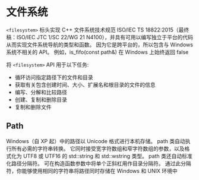 # 文件系统

`<filesystem>` 标头实现 C++ 文件系统技术规范 ISO/IEC TS 18822:2015（最终稿：ISO/IEC JTC 1/SC 22/WG 21 N4100），并具有可用以编写独立于平台的代码从而实现文件系统导航的类型和函数。 因为它是跨平台的，所以包含与 Windows 系统不相关的 API。 例如，is_fifo(const path&) 在 Windows 上始终返回 false

将 `<filesystem>` API 用于以下任务:

- 循环访问指定路径下的文件和目录
- 获取有关包含创建时间、大小、扩展名和根目录的文件的信息
- 编写、分解和比较路径
- 创建、复制和删除目录
- 复制和删除文件

## Path

Windows（自 XP 起）中的路径以 Unicode 格式进行本机存储。 path 类自动执行所有必需的字符串转换。 它同时接受宽字符数组和窄字符数组的参数，以及格式化为 UTF8 或 UTF16 的 std::string 和 std::wstring 类型。 path 类还自动标准化路径分隔符。 可在构造函数参数中将单个正斜杠用作目录分隔符。 通过此分隔符，你能够使用相同的字符串将路径同时存储在 Windows 和 UNIX 环境中

